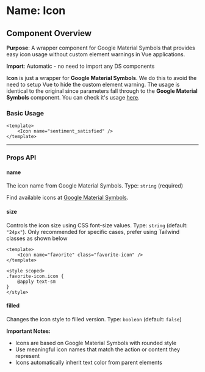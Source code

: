 # Name: Icon
## Component Overview

**Purpose**: A wrapper component for Google Material Symbols that provides easy icon usage without custom element warnings in Vue applications.

**Import**: Automatic - no need to import any DS components

**Icon** is just a wrapper for **Google Material Symbols**. We do this to avoid the need to setup Vue to hide the custom element warning. The usage is identical to the original since parameters fall through to the **Google Material Symbols** component. You can check it's usage [here](https://fonts.google.com/icons?icon.style=Rounded).

### Basic Usage

```vue
<template>
    <Icon name="sentiment_satisfied" />
</template>
```

---

### Props API

#### name
The icon name from Google Material Symbols. Type: `string` (required)

Find available icons at [Google Material Symbols](https://fonts.google.com/icons?icon.style=Rounded).

#### size
Controls the icon size using CSS font-size values. Type: `string` (default: `"24px"`). Only recommended for specific cases, prefer using Tailwind classes as shown below

```vue
<template>
    <Icon name="favorite" class="favorite-icon" />
</template>

<style scoped>
.favorite-icon.icon {
    @apply text-sm
}
</style>
```

#### filled
Changes the icon style to filled version. Type: `boolean` (default: `false`)

**Important Notes:**
- Icons are based on Google Material Symbols with rounded style
- Use meaningful icon names that match the action or content they represent
- Icons automatically inherit text color from parent elements